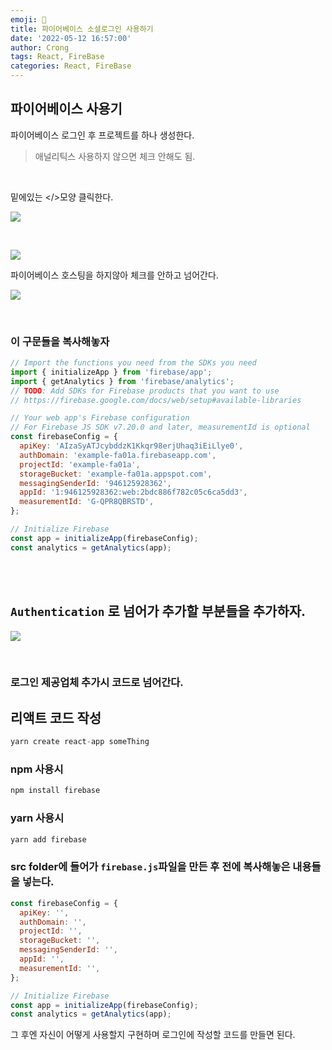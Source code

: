 ```yaml
---
emoji: 🍿
title: 파이어베이스 소셜로그인 사용하기
date: '2022-05-12 16:57:00'
author: Crong
tags: React, FireBase
categories: React, FireBase
---
```


## 파이어베이스 사용기

파이어베이스 로그인 후 프로젝트를 하나 생성한다.

> 애널리틱스 사용하지 않으면 체크 안해도 됨.

<br>

밑에있는 </>모양 클릭한다.

![](https://www.notion.so/image/https%3A%2F%2Fs3-us-west-2.amazonaws.com%2Fsecure.notion-static.com%2F7ed61a96-5f05-4456-acc0-32c39fa76db4%2FUntitled.png?table=block&id=71681741-a542-4b88-89dd-e383b925b421&spaceId=f08f49e0-d5e2-4c6e-9785-524d05da8a03&width=2000&userId=00f35be7-f598-4c28-bec1-5ca4b2e59847&cache=v2)

<br>

![](https://www.notion.so/image/https%3A%2F%2Fs3-us-west-2.amazonaws.com%2Fsecure.notion-static.com%2Fea341961-70ab-4a00-985d-8e25e8297ebe%2FUntitled.png?table=block&id=ee4bd618-7e98-4814-8fd7-c18c9e54ce89&spaceId=f08f49e0-d5e2-4c6e-9785-524d05da8a03&width=2000&userId=00f35be7-f598-4c28-bec1-5ca4b2e59847&cache=v2)

파이어베이스 호스팅을 하지않아 체크를 안하고 넘어간다.

![](https://www.notion.so/image/https%3A%2F%2Fs3-us-west-2.amazonaws.com%2Fsecure.notion-static.com%2F1cc3cee2-b684-42f6-a56f-fdbab52f4296%2FUntitled.png?table=block&id=99952e6b-d8a0-42bc-a2e4-b0e6148214e2&spaceId=f08f49e0-d5e2-4c6e-9785-524d05da8a03&width=2000&userId=00f35be7-f598-4c28-bec1-5ca4b2e59847&cache=v2)

<br>

### 이 구문들을 복사해놓자

```javascript
// Import the functions you need from the SDKs you need
import { initializeApp } from 'firebase/app';
import { getAnalytics } from 'firebase/analytics';
// TODO: Add SDKs for Firebase products that you want to use
// https://firebase.google.com/docs/web/setup#available-libraries

// Your web app's Firebase configuration
// For Firebase JS SDK v7.20.0 and later, measurementId is optional
const firebaseConfig = {
  apiKey: 'AIzaSyATJcybddzK1Kkqr98erjUhaq3iEiLlye0',
  authDomain: 'example-fa01a.firebaseapp.com',
  projectId: 'example-fa01a',
  storageBucket: 'example-fa01a.appspot.com',
  messagingSenderId: '946125928362',
  appId: '1:946125928362:web:2bdc886f782c05c6ca5dd3',
  measurementId: 'G-QPR8QBRSTD',
};

// Initialize Firebase
const app = initializeApp(firebaseConfig);
const analytics = getAnalytics(app);
```

<br>
<br>

## `Authentication` 로 넘어가 추가할 부분들을 추가하자.

![](https://www.notion.so/image/https%3A%2F%2Fs3-us-west-2.amazonaws.com%2Fsecure.notion-static.com%2F9a4882c4-a651-4b79-b132-8b1666a86ca6%2FUntitled.png?table=block&id=3ee3ba7c-531c-45a9-b121-4ab4e565ec5d&spaceId=f08f49e0-d5e2-4c6e-9785-524d05da8a03&width=2000&userId=00f35be7-f598-4c28-bec1-5ca4b2e59847&cache=v2)

<br>

### 로그인 제공업체 추가시 코드로 넘어간다.

## 리액트 코드 작성

```javascript
yarn create react-app someThing
```

### npm 사용시

```javascript
npm install firebase
```

### yarn 사용시

```javascript
yarn add firebase
```

### src folder에 들어가 `firebase.js`파일을 만든 후 전에 복사해놓은 내용들을 넣는다.

```javascript
const firebaseConfig = {
  apiKey: '',
  authDomain: '',
  projectId: '',
  storageBucket: '',
  messagingSenderId: '',
  appId: '',
  measurementId: '',
};

// Initialize Firebase
const app = initializeApp(firebaseConfig);
const analytics = getAnalytics(app);
```

그 후엔 자신이 어떻게 사용할지 구현하며 로그인에 작성할 코드를 만들면 된다.

<br>
<br>

```toc

```
